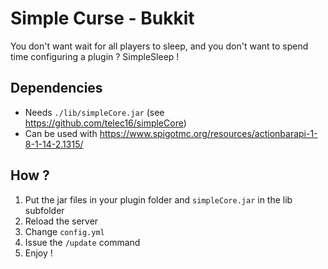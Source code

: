 # Simple Curse - Bukkit

You don't want wait for all players to sleep, and you don't want to spend time configuring a plugin ? SimpleSleep !

## Dependencies

* Needs `./lib/simpleCore.jar` (see https://github.com/telec16/simpleCore)
* Can be used with https://www.spigotmc.org/resources/actionbarapi-1-8-1-14-2.1315/

## How ?

1. Put the jar files in your plugin folder and `simpleCore.jar` in the lib subfolder
2. Reload the server
3. Change `config.yml`
4. Issue the `/update` command
5. Enjoy !